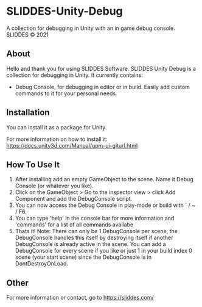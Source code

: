 # SLIDDES-Unity-Debug
A collection for debugging in Unity with an in game debug console.
SLIDDES © 2021

## About
Hello and thank you for using SLIDDES Software.
SLIDDES Unity Debug is a collection for debugging in Unity. It currently contains:
- Debug Console, for debugging in editor or in build. Easily add custom commands to it for your personal needs.

## Installation
You can install it as a package for Unity.

For more information on how to install it:
https://docs.unity3d.com/Manual/upm-ui-giturl.html

## How To Use It
1. After installing add an empty GameObject to the scene. Name it Debug Console (or whatever you like).
2. Click on the GameObject > Go to the inspector view > click Add Component and add the DebugConsole script.
3. You can now access the Debug Console in play-mode or build with ` / ~ / F6.
4. You can type 'help' in the console bar for more information and 'commands' for a list of all commands availabe
6. Thats it!
Note: There can only be 1 DebugConsole per scene, the DebugConsole handles this itself by destroying itself if another
DebugConsole is already active in the scene. You can add a DebugConsole for every scene if you like or just 1 in your
build index 0 scene (your start scene) since the DebugConsole is in DontDestroyOnLoad.



## Other
For more information or contact, go to https://sliddes.com/
